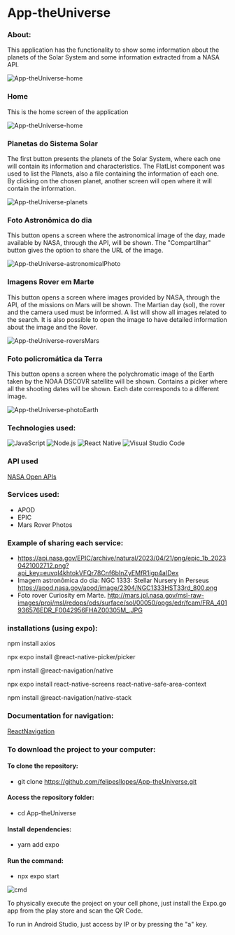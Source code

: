 # App-theUniverse

### About:
This application has the functionality to show some information about the planets of the Solar System and some information extracted from a NASA API.

![App-theUniverse-home](https://user-images.githubusercontent.com/99768939/233464504-6f671be1-beb4-4b9d-aeca-1199a62067cd.jpg)



### Home
This is the home screen of the application

![App-theUniverse-home](https://user-images.githubusercontent.com/99768939/233472004-868a2c28-ee2c-46b7-96d1-3ee29567ef55.png)



### Planetas do Sistema Solar
The first button presents the planets of the Solar System, where each one will contain its information and characteristics. The FlatList component was used to list the Planets, also a file containing the information of each one. By clicking on the chosen planet, another screen will open where it will contain the information.

![App-theUniverse-planets](https://user-images.githubusercontent.com/99768939/233465918-8479b00a-c129-495e-9c1c-17ba4ce3587f.png)



### Foto Astronômica do dia
This button opens a screen where the astronomical image of the day, made available by NASA, through the API, will be shown. The "Compartilhar" button gives the option to share the URL of the image.

![App-theUniverse-astronomicalPhoto](https://user-images.githubusercontent.com/99768939/233466615-b972c63c-53f9-4dd6-b5e6-176b424186de.png)



### Imagens Rover em Marte
This button opens a screen where images provided by NASA, through the API, of the missions on Mars will be shown. The Martian day (sol), the rover and the camera used must be informed. A list will show all images related to the search. It is also possible to open the image to have detailed information about the image and the Rover.

![App-theUniverse-roversMars](https://user-images.githubusercontent.com/99768939/233800877-c5e1f9d6-118c-45a1-bf11-40eda6d6ce12.png)



### Foto policromática da Terra
This button opens a screen where the polychromatic image of the Earth taken by the NOAA DSCOVR satellite will be shown. Contains a picker where all the shooting dates will be shown. Each date corresponds to a different image.

![App-theUniverse-photoEarth](https://user-images.githubusercontent.com/99768939/233470446-5ab1360f-ccb0-47af-96c1-0a6fc728c4f4.png)



### Technologies used:

![JavaScript](https://img.shields.io/badge/JavaScript-F7DF1E?style=for-the-badge&logo=javascript&logoColor=black)
![Node.js](https://img.shields.io/badge/Node.js-43853D?style=for-the-badge&logo=node.js&logoColor=white)
![React Native](https://img.shields.io/badge/React_Native-20232A?style=for-the-badge&logo=react&logoColor=61DAFB)
![Visual Studio Code](https://img.shields.io/badge/Visual_Studio_Code-0078D4?style=for-the-badge&logo=visual%20studio%20code&logoColor=white)


### API used
[NASA Open APIs](https://api.nasa.gov/)
 
### Services used:

- APOD
- EPIC
- Mars Rover Photos


### Example of sharing each service:

- https://api.nasa.gov/EPIC/archive/natural/2023/04/21/png/epic_1b_20230421002712.png?api_key=euvql4khtokVFQr78Cnf6bInZyEMfR1igp4aIDex
- Imagem astronômica do dia: NGC 1333: Stellar Nursery in Perseus 
https://apod.nasa.gov/apod/image/2304/NGC1333HST33rd_800.png
- Foto rover Curiosity em Marte. 
http://mars.jpl.nasa.gov/msl-raw-images/proj/msl/redops/ods/surface/sol/00050/opgs/edr/fcam/FRA_401936576EDR_F0042956FHAZ00305M_.JPG


### installations (using expo):
  
 npm install axios
  
 npx expo install @react-native-picker/picker
 
 npm install @react-navigation/native
 
 npx expo install react-native-screens react-native-safe-area-context
 
 npm install @react-navigation/native-stack
 
 
 ### Documentation for navigation:
 
 [ReactNavigation](https://reactnavigation.org/docs/getting-started/)


### To download the project to your computer:

#### To clone the repository:
- git clone https://github.com/felipesllopes/App-theUniverse.git

#### Access the repository folder:
- cd App-theUniverse

#### Install dependencies:
- yarn add expo

#### Run the command:
- npx expo start

![cmd](https://github.com/felipesllopes/App-theUniverse/assets/99768939/06a6cf89-62b7-494f-acd4-291c47990efd)


To physically execute the project on your cell phone, just install the Expo.go app from the play store and scan the QR Code.

To run in Android Studio, just access by IP or by pressing the "a" key.
